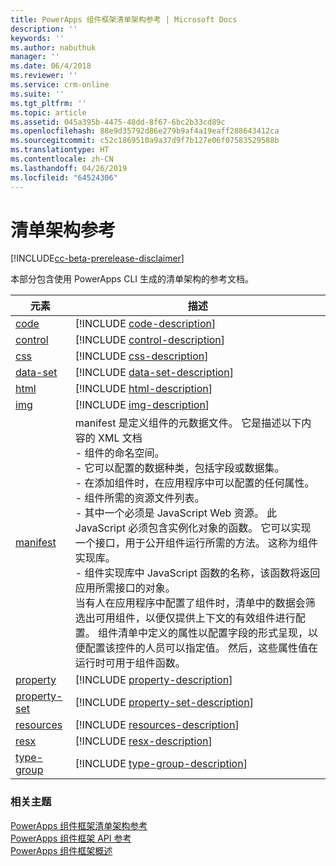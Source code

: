 ```yaml
---
title: PowerApps 组件框架清单架构参考 | Microsoft Docs
description: ''
keywords: ''
ms.author: nabuthuk
manager: ''
ms.date: 06/4/2018
ms.reviewer: ''
ms.service: crm-online
ms.suite: ''
ms.tgt_pltfrm: ''
ms.topic: article
ms.assetid: 045a395b-4475-48dd-8f67-6bc2b33cd89c
ms.openlocfilehash: 88e9d35792d86e279b9af4a19eaff288643412ca
ms.sourcegitcommit: c52c1869510a9a37d9f7b127e06f07583529588b
ms.translationtype: HT
ms.contentlocale: zh-CN
ms.lasthandoff: 04/26/2019
ms.locfileid: "64524306"
---
```

# <a name="manifest-schema-reference"></a>清单架构参考

[!INCLUDE[cc-beta-prerelease-disclaimer](../../../includes/cc-beta-prerelease-disclaimer.md)]

本部分包含使用 PowerApps CLI 生成的清单架构的参考文档。

|元素|描述|
|----|-----------|
|[code](code.md)|[!INCLUDE [code-description](includes/code-description.md)]|
|[control](control.md)|[!INCLUDE [control-description](includes/control-description.md)]|
|[css](css.md)|[!INCLUDE [css-description](includes/css-description.md)]|
|[data-set](data-set.md)|[!INCLUDE [data-set-description](includes/data-set-description.md)]|
|[html](html.md)|[!INCLUDE [html-description](includes/html-description.md)]|
|[img](img.md)|[!INCLUDE [img-description](includes/img-description.md)]|
|[manifest](manifest.md)|manifest 是定义组件的元数据文件。 它是描述以下内容的 XML 文档<br/> - 组件的命名空间。<br/> - 它可以配置的数据种类，包括字段或数据集。<br/> - 在添加组件时，在应用程序中可以配置的任何属性。<br/> - 组件所需的资源文件列表。<br/> - 其中一个必须是 JavaScript Web 资源。 此 JavaScript 必须包含实例化对象的函数。 它可以实现一个接口，用于公开组件运行所需的方法。 这称为组件实现库。<br/> - 组件实现库中 JavaScript 函数的名称，该函数将返回应用所需接口的对象。<br/> 当有人在应用程序中配置了组件时，清单中的数据会筛选出可用组件，以便仅提供上下文的有效组件进行配置。 组件清单中定义的属性以配置字段的形式呈现，以便配置该控件的人员可以指定值。 然后，这些属性值在运行时可用于组件函数。|
|[property](property.md)|[!INCLUDE [property-description](includes/property-description.md)]|
|[property-set](property-set.md)|[!INCLUDE [property-set-description](includes/property-set-description.md)]|
|[resources](resources.md)|[!INCLUDE [resources-description](includes/resources-description.md)]|
|[resx](resx.md)|[!INCLUDE [resx-description](includes/resx-description.md)]|
|[type-group](type-group.md)|[!INCLUDE [type-group-description](includes/type-group-description.md)]|


### <a name="related-topics"></a>相关主题

[PowerApps 组件框架清单架构参考](index.md)<br/>
[PowerApps 组件框架 API 参考](../reference/index.md)<br/>
[PowerApps 组件框架概述](../overview.md)